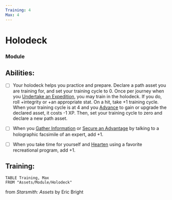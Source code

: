 ```yaml
---
Training: 4
Max: 4
---
```


# Holodeck
### Module


## Abilities:


- [ ] Your holodeck helps you practice and prepare. Declare a path asset you are training for, and set your training cycle to 0. Once per journey when you [Undertake an Expedition](Undertake_an_Expedition.md), you may train in the holodeck. If you do, roll +integrity or +an appropriate stat. On a hit, take +1 training cycle. When your training cycle is at 4 and you [Advance](Advance.md) to gain or upgrade the declared asset, it costs -1 XP. Then, set your training cycle to zero and declare a new path asset.

- [ ] When you [Gather Information](Gather_Information.md) or [Secure an Advantage](4._Moves/Adventure/Secure_an_Advantage.md) by talking to a holographic facsimile of an expert, add +1.

- [ ] When you take time for yourself and [Hearten](Hearten.md) using a favorite recreational program, add +1.

## Training:
```dataview
TABLE Training, Max
FROM "Assets/Module/Holodeck"
```



from *Starsmith: Assets* by Eric Bright